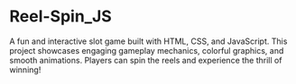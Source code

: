 # Reel-Spin_JS
A fun and interactive slot game built with HTML, CSS, and JavaScript. This project showcases engaging gameplay mechanics, colorful graphics, and smooth animations. Players can spin the reels and experience the thrill of winning!
